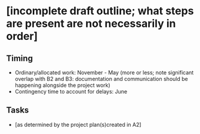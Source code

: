 # [incomplete draft outline; what steps are present are not necessarily in order]

## Timing

- Ordinary/allocated work: November - May (more or less; note significant overlap with B2 and B3: documentation and communication should be happening alongside the project work)
- Contingency time to account for delays: June

## Tasks

- [as determined by the project plan(s)created in A2]

